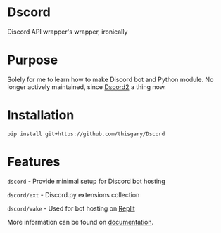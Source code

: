 # Dscord

Discord API wrapper's wrapper, ironically

# Purpose

Solely for me to learn how to make Discord bot and Python module.
No longer actively maintained, since [Dscord2](https://thisgary.github.io/Dscord2) a thing now.

# Installation

    pip install git+https://github.com/thisgary/Dscord

# Features

`dscord` - Provide minimal setup for Discord bot hosting

`dscord/ext` - Discord.py extensions collection

`dscord/wake` - Used for bot hosting on [Replit](https://replit.com)

More information can be found on [documentation](DOCUMENTATION.md).
